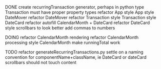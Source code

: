 DONE
create recurringTransaction generator, perhaps in python
type Transaction must have proper property types
refactor App
style App
style DateMover
refactor DateMover
refactor Transaction
style Transaction
style DateCard
refactor autofill CalendarMonth + DateCard
refactor DateCard
style scrollbars to look better
add commas to numbers

DOING
refactor CalendarMonth rendering
refactor CalendarMonth processing
style CalendarMonth
make runningTotal work

TODO
refactor generateRecurringTransactions.py
settle on a naming convention for componentName+className, ie DateCard or dateCard
scrollbars should not touch content